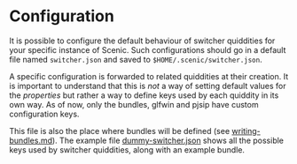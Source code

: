 Configuration
=======

It is possible to configure the default behaviour of switcher quiddities for your specific instance of Scenic. Such configurations should go in a default file named `switcher.json` and saved to `$HOME/.scenic/switcher.json`.

A specific configuration is forwarded to related quiddities at their creation. It is important to understand that this is *not* a way of setting default values for the *properties* but rather a way to define keys used by each quiddity in its own way. As of now, only the bundles, glfwin and pjsip have custom configuration keys.

This file is also the place where bundles will be defined (see [writing-bundles.md](writing-bundles.md)). The example file [dummy-switcher.json](doc/dummy-switcher.json) shows all the possible keys used by switcher quiddities, along with an example bundle.
